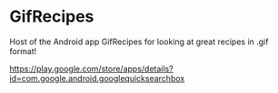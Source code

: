 # GifRecipes
Host of the Android app GifRecipes for looking at great recipes in .gif format!

https://play.google.com/store/apps/details?id=com.google.android.googlequicksearchbox
